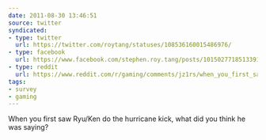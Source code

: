 ```yaml
---
date: 2011-08-30 13:46:51
source: twitter
syndicated:
- type: twitter
  url: https://twitter.com/roytang/statuses/108536160015486976/
- type: facebook
  url: https://www.facebook.com/stephen.roy.tang/posts/10150277185133912
- type: reddit
  url: https://www.reddit.com/r/gaming/comments/jz1rs/when_you_first_saw_ryuken_do_the_hurricane_kick/
tags:
- survey
- gaming
---
```


When you first saw Ryu/Ken do the hurricane kick, what did you think he was saying?